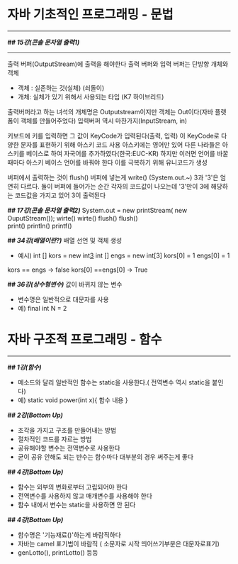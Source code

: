 # 자바 기초적인 프로그래밍 - 문법
***
***## 15강(콘솔 문자열 출력1)***
***
출력 버퍼(OutputStream)에 출력을 해야한다
출력 버퍼와 입력 버퍼는 단방향
개체와 객체
- 객체 : 실존하는 것(실체) (쇠돌이)
- 개체: 실체가 있기 위해서 사용되는 타입 (K7 하이브리드)

출력버퍼라고 하는 녀석의 개체명은 Outputstream이지만 객체는 Out이다(자바 플랫폼이 객체를 만들어주었다)
입력버퍼 역시 마찬가지(InputStream, in)

키보드에 키를 입력하면 그 값이 KeyCode가 입력된다(출력, 입력)
이 KeyCode로 다양한 문자를 표현하기 위해 아스키 코드 사용
아스키에는 영어만 있어 다른 나라들은 아스키를 베이스로 하여 자국어를 추가하였다(한국:EUC-KR)
하지만 이러면 언어를 바꿀때마다 아스키 베이스 언어를 바꿔야 한다
이를 극복하기 위해 유니코드가 생성

버퍼에서 출력하는 것이 flush() 버퍼에 넣는게 write() (System.out.~)
3과 '3'은 엄연히 다르다. 둘이 버퍼에 들어가는 순간 각자의 코드값이 나오는데 '3'만이 3에 해당하는
코드값을 가지고 있어 3이 출력된다

***## 17강(콘솔 문자열 출력2)***
System.out = new printStream( new OuputStream());
		wirte()		wirte()
		flush()		flush()		
		print()
		println()
		printf()

***## 34강(배열이란?)***
배열 선언 및 객체 생성
 - 예시)
int [] kors = new int[3](자료형)
int [] engs = new int[3]
kors[0] = 1
engs[0] = 1

kors == engs  -> false
kors[0] ==engs[0] -> True


***## 36강(상수형변수)***
값이 바뀌지 않는 변수 
 - 변수명은 일반적으로 대문자를 사용
 - 예)
final int N = 2

# 자바 구조적 프로그래밍 - 함수
***
***## 1강(함수)***
 - 메소드와 달리 일반적인 함수는 static을 사용한다.( 전역변수 역시 static을 붙인다)
 - 예)
static void power(int x){
	함수 내용
}

***## 2강(Bottom Up)***
 - 조각을 가지고 구조를 만들어내는 방법
 - 절차적인 코드를 자르는 방법
 - 공유해야할 변수는 전역변수로 사용한다
 - 굳이 공유 안해도 되는 뱐수는 함수마다 대부분의 경우 써주는게 좋다


***## 4강(Bottom Up)***
 - 함수는 외부의 변화로부터 고립되어야 한다
 - 전역변수를 사용하지 않고 매개변수를 사용해야 한다
 - 함수 내에서 변수는 static을 사용하면 안 된다

***## 4강(Bottom Up)***
 - 함수명은 '기능재료()'하는게 바람직하다
 - 자바는 camel 표기법이 바람직 ( 소문자로 시작 띄어쓰기부분은 대문자로표기)
 - genLotto(), printLotto() 등등